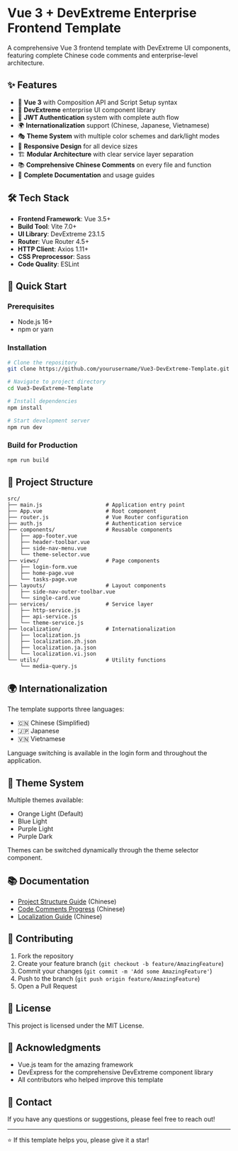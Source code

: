 # Vue 3 + DevExtreme Enterprise Frontend Template

A comprehensive Vue 3 frontend template with DevExtreme UI components, featuring complete Chinese code comments and enterprise-level architecture.

## ✨ Features

- 🚀 **Vue 3** with Composition API and Script Setup syntax
- 🎨 **DevExtreme** enterprise UI component library
- 🔐 **JWT Authentication** system with complete auth flow
- 🌍 **Internationalization** support (Chinese, Japanese, Vietnamese)
- 🎭 **Theme System** with multiple color schemes and dark/light modes
- 📱 **Responsive Design** for all device sizes
- 🏗️ **Modular Architecture** with clear service layer separation
- 📚 **Comprehensive Chinese Comments** on every file and function
- 📖 **Complete Documentation** and usage guides

## 🛠️ Tech Stack

- **Frontend Framework**: Vue 3.5+
- **Build Tool**: Vite 7.0+
- **UI Library**: DevExtreme 23.1.5
- **Router**: Vue Router 4.5+
- **HTTP Client**: Axios 1.11+
- **CSS Preprocessor**: Sass
- **Code Quality**: ESLint

## 🚀 Quick Start

### Prerequisites
- Node.js 16+
- npm or yarn

### Installation
```bash
# Clone the repository
git clone https://github.com/yourusername/Vue3-DevExtreme-Template.git

# Navigate to project directory
cd Vue3-DevExtreme-Template

# Install dependencies
npm install

# Start development server
npm run dev
```

### Build for Production
```bash
npm run build
```

## 📁 Project Structure

```
src/
├── main.js                    # Application entry point
├── App.vue                    # Root component
├── router.js                  # Vue Router configuration
├── auth.js                    # Authentication service
├── components/                # Reusable components
│   ├── app-footer.vue
│   ├── header-toolbar.vue
│   ├── side-nav-menu.vue
│   └── theme-selector.vue
├── views/                     # Page components
│   ├── login-form.vue
│   ├── home-page.vue
│   └── tasks-page.vue
├── layouts/                   # Layout components
│   ├── side-nav-outer-toolbar.vue
│   └── single-card.vue
├── services/                  # Service layer
│   ├── http-service.js
│   ├── api-service.js
│   └── theme-service.js
├── localization/              # Internationalization
│   ├── localization.js
│   ├── localization.zh.json
│   ├── localization.ja.json
│   └── localization.vi.json
└── utils/                     # Utility functions
    └── media-query.js
```

## 🌍 Internationalization

The template supports three languages:
- 🇨🇳 Chinese (Simplified)
- 🇯🇵 Japanese
- 🇻🇳 Vietnamese

Language switching is available in the login form and throughout the application.

## 🎨 Theme System

Multiple themes available:
- Orange Light (Default)
- Blue Light
- Purple Light
- Purple Dark

Themes can be switched dynamically through the theme selector component.

## 📚 Documentation

- [Project Structure Guide](./PROJECT_STRUCTURE_COMMENTS.md) (Chinese)
- [Code Comments Progress](./CODE_COMMENTS_PROGRESS.md) (Chinese)
- [Localization Guide](./LOCALIZATION_GUIDE.md) (Chinese)

## 🤝 Contributing

1. Fork the repository
2. Create your feature branch (`git checkout -b feature/AmazingFeature`)
3. Commit your changes (`git commit -m 'Add some AmazingFeature'`)
4. Push to the branch (`git push origin feature/AmazingFeature`)
5. Open a Pull Request

## 📄 License

This project is licensed under the MIT License.

## 🙏 Acknowledgments

- Vue.js team for the amazing framework
- DevExpress for the comprehensive DevExtreme component library
- All contributors who helped improve this template

## 📧 Contact

If you have any questions or suggestions, please feel free to reach out!

---

⭐ If this template helps you, please give it a star!
